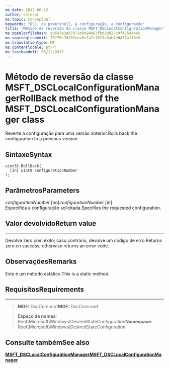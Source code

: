 ```yaml
---
ms.date: 2017-06-12
author: eslesar
ms.topic: conceptual
keywords: "DSC, do powershell, a configuração, a configuração"
title: "Método de reversão da classe MSFT_DSCLocalConfigurationManager"
ms.openlocfilehash: b8597e3eb7872d9894863fb02d927c9f475da44c
ms.sourcegitcommit: 75f70c7df01eea5e7a2c16f9a3ab1dd437a1f8fd
ms.translationtype: MT
ms.contentlocale: pt-PT
ms.lasthandoff: 06/12/2017
---
```

# <a name="rollback-method-of-the-msftdsclocalconfigurationmanager-class"></a><span data-ttu-id="78704-103">Método de reversão da classe MSFT_DSCLocalConfigurationManager</span><span class="sxs-lookup"><span data-stu-id="78704-103">RollBack method of the MSFT_DSCLocalConfigurationManager class</span></span>

<span data-ttu-id="78704-104">Reverte a configuração para uma versão anterior.</span><span class="sxs-lookup"><span data-stu-id="78704-104">Rolls back the configuration to a previous version.</span></span>

<a name="syntax"></a><span data-ttu-id="78704-105">Sintaxe</span><span class="sxs-lookup"><span data-stu-id="78704-105">Syntax</span></span>
------

```mof
uint32 RollBack(
  [in] uint8 configurationNumber
);
```

<a name="parameters"></a><span data-ttu-id="78704-106">Parâmetros</span><span class="sxs-lookup"><span data-stu-id="78704-106">Parameters</span></span>
----------

<span data-ttu-id="78704-107">*configurationNumber* \[no\]</span><span class="sxs-lookup"><span data-stu-id="78704-107">*configurationNumber* \[in\]</span></span>  
<span data-ttu-id="78704-108">Especifica a configuração solicitada.</span><span class="sxs-lookup"><span data-stu-id="78704-108">Specifies the requested configuration.</span></span> 

## <a name="return-value"></a><span data-ttu-id="78704-109">Valor devolvido</span><span class="sxs-lookup"><span data-stu-id="78704-109">Return value</span></span>
------------

<span data-ttu-id="78704-110">Devolve zero com êxito; caso contrário, devolve um código de erro.</span><span class="sxs-lookup"><span data-stu-id="78704-110">Returns zero on success; otherwise returns an error code.</span></span>

## <a name="remarks"></a><span data-ttu-id="78704-111">Observações</span><span class="sxs-lookup"><span data-stu-id="78704-111">Remarks</span></span>

<span data-ttu-id="78704-112">Este é um método estático.</span><span class="sxs-lookup"><span data-stu-id="78704-112">This is a static method.</span></span>

## <a name="requirements"></a><span data-ttu-id="78704-113">Requisitos</span><span class="sxs-lookup"><span data-stu-id="78704-113">Requirements</span></span>
------------
><span data-ttu-id="78704-114">**MOF:** DscCore.mof</span><span class="sxs-lookup"><span data-stu-id="78704-114">**MOF:** DscCore.mof</span></span>

><span data-ttu-id="78704-115">**Espaço de nomes**: Root\Microsoft\Windows\DesiredStateConfiguration</span><span class="sxs-lookup"><span data-stu-id="78704-115">**Namespace**: Root\Microsoft\Windows\DesiredStateConfiguration</span></span>


## <a name="see-also"></a><span data-ttu-id="78704-116">Consulte também</span><span class="sxs-lookup"><span data-stu-id="78704-116">See also</span></span>


[<span data-ttu-id="78704-117">**MSFT_DSCLocalConfigurationManager**</span><span class="sxs-lookup"><span data-stu-id="78704-117">**MSFT_DSCLocalConfigurationManager**</span></span>](msft-dsclocalconfigurationmanager.md)


 

 



